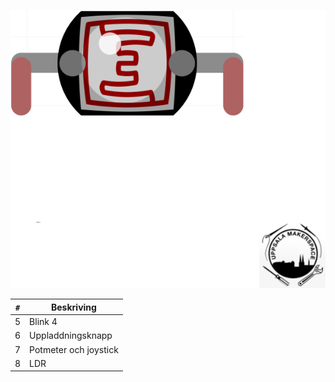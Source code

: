 ![Bok 2](framsida_2.png)

`#`|Beskriving
---|---
5  |Blink 4
6  |Uppladdningsknapp
7  |Potmeter och joystick
8  |LDR

